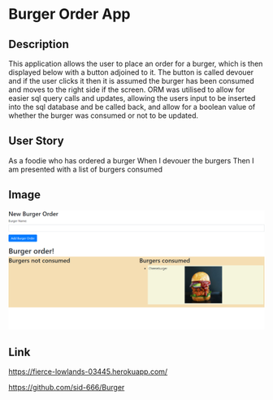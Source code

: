 # Burger Order App
## Description
This application allows the user to place an order for a burger, which is then displayed below with a button adjoined to it. The button is called devouer and if the user clicks it then it is assumed the burger has been consumed and moves to the right side if the screen. ORM was utilised to allow for easier sql query calls and updates, allowing the users input to be inserted into the sql database and be called back, and allow for a boolean value of whether the burger was consumed or not to be updated.
## User Story
As a foodie who has ordered a burger
When I devouer the burgers
Then I am presented with a list of burgers consumed

## Image
![Burger-App-img](/public/assets/img/app.PNG)
## Link
https://fierce-lowlands-03445.herokuapp.com/

https://github.com/sid-666/Burger